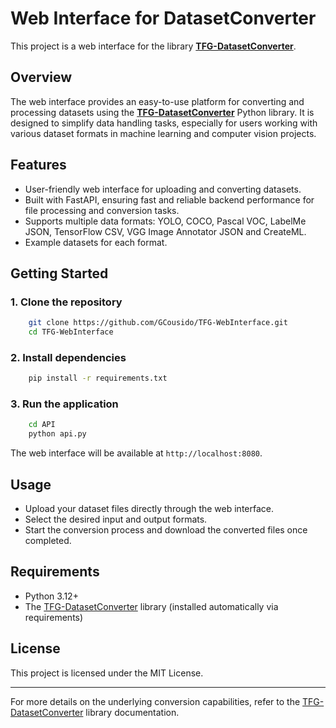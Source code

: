 # Web Interface for DatasetConverter

This project is a web interface for the library [**TFG-DatasetConverter**](https://github.com/GCousido/TFG-DatasetConverter).

## Overview

The web interface provides an easy-to-use platform for converting and processing datasets using the [**TFG-DatasetConverter**](https://github.com/GCousido/TFG-DatasetConverter) Python library. It is designed to simplify data handling tasks, especially for users working with various dataset formats in machine learning and computer vision projects.

## Features

- User-friendly web interface for uploading and converting datasets.
- Built with FastAPI, ensuring fast and reliable backend performance for file processing and conversion tasks.
- Supports multiple data formats: YOLO, COCO, Pascal VOC, LabelMe JSON, TensorFlow CSV, VGG Image Annotator JSON and CreateML.
- Example datasets for each format.

## Getting Started

### 1. Clone the repository

```bash
    git clone https://github.com/GCousido/TFG-WebInterface.git
    cd TFG-WebInterface
```

### 2. Install dependencies

```bash
    pip install -r requirements.txt
```

### 3. Run the application

```bash
    cd API
    python api.py
```

The web interface will be available at `http://localhost:8080`.

## Usage

- Upload your dataset files directly through the web interface.
- Select the desired input and output formats.
- Start the conversion process and download the converted files once completed.

## Requirements

- Python 3.12+
- The [TFG-DatasetConverter](https://github.com/GCousido/TFG-DatasetConverter) library (installed automatically via requirements)

## License

This project is licensed under the MIT License.

---

For more details on the underlying conversion capabilities, refer to the [TFG-DatasetConverter](https://github.com/GCousido/TFG-DatasetConverter) library documentation.
